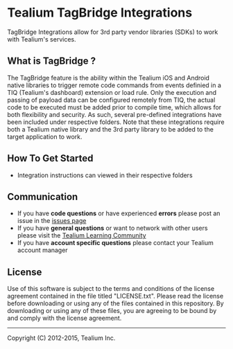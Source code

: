 # Tealium TagBridge Integrations

TagBridge Integrations allow for 3rd party vendor libraries (SDKs) to work with Tealium's services.

## What is TagBridge ?

The TagBridge feature is the ability within the Tealium iOS and Android native libraries to trigger remote code commands from events definied in a TIQ (Tealium's dashboard) extension or load rule. Only the execution and passing of payload data can be configured remotely from TIQ, the actual code to be executed must be added prior to compile time, which allows for both flexibility and security. As such, several pre-defined integrations have been included under respective folders.  Note that these integrations require both a Tealium native library and the 3rd party library to be added to the target application to work.

## How To Get Started
 
* Integration instructions can viewed in their respective folders

## Communication

* If you have **code questions** or have experienced **errors** please post an issue in the [issues page](../../issues)
* If you have **general questions** or want to network with other users please visit the [Tealium Learning Community](https://community.tealiumiq.com)
* If you have **account specific questions** please contact your Tealium account manager

## License

Use of this software is subject to the terms and conditions of the license agreement contained in the file titled "LICENSE.txt".  Please read the license before downloading or using any of the files contained in this repository. By downloading or using any of these files, you are agreeing to be bound by and comply with the license agreement.


---
Copyright (C) 2012-2015, Tealium Inc.